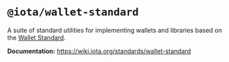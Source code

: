 # `@iota/wallet-standard`

A suite of standard utilities for implementing wallets and libraries based on the
[Wallet Standard](https://github.com/wallet-standard/wallet-standard/).

**Documentation:** https://wiki.iota.org/standards/wallet-standard
